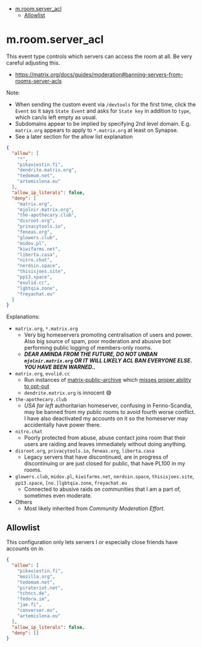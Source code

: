 <!-- START doctoc generated TOC please keep comment here to allow auto update -->
<!-- DON'T EDIT THIS SECTION, INSTEAD RE-RUN doctoc TO UPDATE -->

- [m.room.server_acl](#mroomserver_acl)
  - [Allowlist](#allowlist)

<!-- END doctoc generated TOC please keep comment here to allow auto update -->

# m.room.server_acl

This event type controls which servers can access the room at all. Be very careful
adjusting this.

- https://matrix.org/docs/guides/moderation#banning-servers-from-rooms-server-acls

Note:

- When sending the custom event via `/devtools` for the first time, click
  the `Event` so it says `State Event` and asks for `State key` in addition to `type`,
  which can/is left empty as usual.
- Subdomains appear to be implied by specifying 2nd level domain. E.g.
  `matrix.org` appears to apply to `*.matrix.org` at least on Synapse.
- See a later section for the allow list explanation

```json
{
  "allow": [
    "*",
    "pikaviestin.fi",
    "dendrite.matrix.org",
    "tedomum.net",
    "artemislena.eu"
  ],
  "allow_ip_literals": false,
  "deny": [
    "matrix.org",
    "mjolnir.matrix.org",
    "the-apothecary.club",
    "disroot.org",
    "privacytools.io",
    "feneas.org",
    "glowers.club",
    "midov.pl",
    "kiwifarms.net",
    "liberta.casa",
    "nitro.chat",
    "nerdsin.space",
    "thisisjoes.site",
    "pp13.space",
    "evulid.cc",
    "lgbtqia.zone",
    "freyachat.eu"
  ]
}
```

Explanations:

- `matrix.org`, `*.matrix.org`
  - Very big homeservers promoting centralisation of users and power. Also
    big source of spam, poor moderation and abusive bot performing public
    logging of members-only rooms.
  - **_DEAR AMINDA FROM THE FUTURE, DO NOT UNBAN `mjolnir.matrix.org` OR IT WILL LIKELY ACL BAN EVERYONE
    ELSE. YOU HAVE BEEN WARNED.._**
- `matrix.org`, `evulid.cc`
  - Run instances of [matrix-public-archive](https://github.com/matrix-org/matrix-public-archive/issues/47) which [misses proper ability to opt-out](https://github.com/matrix-org/matrix-public-archive/issues/47)
  - `dendrite.matrix.org` is innocent :sweat_smile:
- `the-apothecary.club`
  - _USA far left_ authoritarian homeserver, confusing in Fenno-Scandia, may be banned from
    my public rooms to avoid fourth worse conflict. I have also deactivated
    my accounts on it so the homeserver may accidentally have power there.
- `nitro.chat`
  - Poorly protected from abuse, abuse contact joins room that their users are raiding and leaves immediately without doing anything.
- `disroot.org`, `privacytools.io`, `feneas.org`, `liberta.casa`
  - Legacy servers that have discontinued, are in progress of discontinuing or
    are just closed for public, that have PL100 in my rooms.
- `glowers.club`, `midov.pl`, `kiwifarms.net`, `nerdsin.space`, `thisisjoes.site`, `pp13.space`, `[no.]lgbtqia.zone`, `freyachat.eu`
  - Connected to abusive raids on communities that I am a part of, sometimes even moderate.
- Others
  - Most likely inherited from _Community Moderation Effort_.

## Allowlist

This configuration only lets servers I or especially close friends have accounts on in.

```json
{
  "allow": [
    "pikaviestin.fi",
    "mozilla.org",
    "tedomum.net",
    "pirateriot.net",
    "tchncs.de",
    "fedora.im",
    "jae.fi",
    "converser.eu",
    "artemislena.eu"
  ],
  "allow_ip_literals": false,
  "deny": []
}
```
